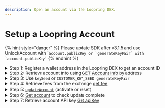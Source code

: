 ```yaml
---
description: Open an account via the Loopring DEX.
---
```


# Setup a Loopring Account&#x20;

{% hint style="danger" %}
Please update SDK after v3.1.5 and  use UnlockAccount with \``` account.publicKey or `generateKeyPair` with `account.publicKey` ``
{% endhint %}

<details>

<summary>Step 1: Register a wallet address in the Loopring DEX to get an account ID</summary>

There are two ways to register an account on the Loopring DEX to get an account ID:

1. via API - Make a deposit to your address by calling the [Loopring exchange address](../../resources/common-info/get-exchange-info/). Once the Loopring exchange receives your deposit (8 confirmations), it will generate an account id  for your address.
2. via [Website App](https://loopring.io) - Use an account in Loopring Layer 2 to transfer some tokens to your address, after the transfer is successful, this will generate an account id for the payee address.

</details>

<details>

<summary>Step 2: Retrieve account info using  <a href="../api-references/get-account-info/">GET Account info</a> by address</summary>

Using the newly acquired account id, retrieve the account information using the `getAccount` call.

{% code lineNumbers="true" %}
```ts
const {accInfo} = await LoopringAPI.exchangeAPI.getAccount({
  owner: LOOPRING_EXPORTED_ACCOUNT.address,
});
```
{% endcode %}

</details>

<details>

<summary>Step 3: Use <code>keySeed</code> or <code>CUSTOMER_KEY_SEED generateKeyPair</code></summary>

Generate an EdDSA key-pair using ecdsa to sign message. An EdDSA key-pair is needed for making changes to an account in the SDK. You can create a key-seed phrase using the default recommendation or a custom value.

*   #### Default `keySeed`

    \
    Default `keySeed` string format we use looks like the following:&#x20;

```
Sign this message to access Loopring Exchange: %s with key nonce: %d'.
```

You will need to replace `%s` with the [Loopring exchange address](../../resources/common-info/get-exchange-info/), and replace `%d` with the value of the nonce received in the account information from [step 2](setup-a-loopring-account.md#step-2-retrieve-account-info-using-get-account-info-by-address).

{% code overflow="wrap" lineNumbers="true" %}
```typescript
const keySeed = sdk.BaseAPI.KEY_MESSAGE.replace(
      "${exchangeAddress}",
      LOOPRING_EXPORTED_ACCOUNT.exchangeAddress
    ).replace("${nonce}", accInfo.nonce.toString());
const eddsaKey = await sdk.generateKeyPair({
  web3,
  address: accInfo.owner,
  keySeed,
  walletType: sdk.ConnectorNames.MetaMask,
  chainId: sdk.ChainId.GOERLI,
});
console.log("eddsakey:", eddsaKey.sk);
```
{% endcode %}

*   #### Custom keySeed



    Custom keySeed string must end with `with key nonce: ${nonce}`\
    Example:

```
Sign this message to access ${customString} with key nonce: %d
```

You can define the `customString` yourself, `%d` is the nonce received in the account information from [step 2](setup-a-loopring-account.md#step-2-retrieve-account-info-using-get-account-info-by-address).

{% code overflow="wrap" lineNumbers="true" %}
```typescript
// CUSTOMER_KEY_SEED = "XXXXXX" + " with key nonce: " + "${nonce}";
const keySeed = CUSTOMER_KEY_SEED.replace(
  "${nonce}",
  accInfo.nonce.toString()
const eddsaKey = await sdk.generateKeyPair({
  web3,
  address: accInfo.owner,
  keySeed,
  walletType: sdk.ConnectorNames.MetaMask,
  chainId: sdk.ChainId.GOERLI,
});
console.log("eddsakey:", eddsaKey.sk);
```
{% endcode %}

</details>

<details>

<summary>Step 4: Retrieve fees from the exchange <a href="../../resources/fees/get-erc20-offchain-fee/">get fee</a></summary>

In order to update your account, you'll need to retrieve the list of available fees from the exchange.

Get `updateAccount` fee

{% code overflow="wrap" lineNumbers="true" %}
```typescript
const fee = await LoopringAPI.globalAPI.getActiveFeeInfo({
  accountId: accInfo.accountId,
});
console.log("fee:", fee);
```
{% endcode %}

</details>

<details>

<summary>Step 5: <a href="../api-references/update-eddsakey/"><code>updateAccount</code></a> (activate or reset）</summary>

{% code overflow="wrap" lineNumbers="true" %}
```typescript
 const result = await LoopringAPI.userAPI.updateAccount({
  request: {
    exchange: LOOPRING_EXPORTED_ACCOUNT.exchangeAddress,
    owner: accInfo.owner,
    accountId: accInfo.accountId,
    publicKey: {x: eddsaKey.formatedPx, y: eddsaKey.formatedPy},
    maxFee: {
      tokenId: TOKEN_INFO.tokenMap["LRC"].tokenId,
      volume: fee.fees["LRC"].fee ?? "9400000000000000000",
    },
    keySeed,
    validUntil: LOOPRING_EXPORTED_ACCOUNT.validUntil,
    nonce: accInfo.nonce as number,
  },
  web3,
  chainId: sdk.ChainId.GOERLI,
  walletType: sdk.ConnectorNames.Unknown,
  isHWAddr: false,
});

const {accInfo: updateAccountInfo} =
  await LoopringAPI.exchangeAPI.getAccount({
    owner: LOOPRING_EXPORTED_ACCOUNT.address,
  });
console.log(
  "updateAccount Result: ",
  result,
  "updateAccountInfo:",
  updateAccountInfo
);
```
{% endcode %}

</details>

<details>

<summary>Step 6: <a href="../api-references/get-account-info/">Get account</a> to check update complete</summary>

Check that the `publicKey` is the same as the value set in the previous step and frozen is false.

'frozen' will be true until `updateAccount` completes and then it will be set to false.

You can call this API every 10s until `updateAccount` is complete.

{% code overflow="wrap" lineNumbers="true" %}
```typescript
const {accInfo} = await LoopringAPI.exchangeAPI.getAccount({
  owner: LOOPRING_EXPORTED_ACCOUNT.address,
});
```
{% endcode %}

</details>

<details>

<summary>Step 7: Retrieve account API key <a href="../api-references/get-apikey/">Get apiKey</a></summary>

Get the `apiKey` by eddsa signature and then the `apiKey` can be used to get user assets or to call other APIs

{% code overflow="wrap" lineNumbers="true" %}
```typescript
const apiKey = (
      await LoopringAPI.userAPI.getUserApiKey(
        {
          accountId: accInfo.accountId,
        },
        eddsaKey.sk
      )
    ).apiKey;
```
{% endcode %}

</details>
